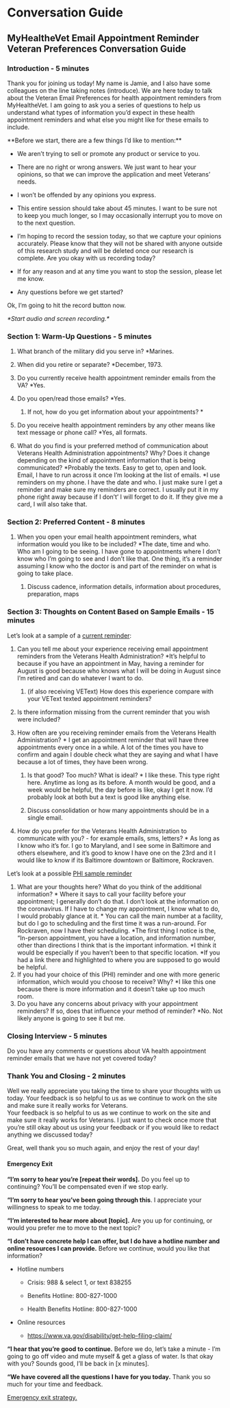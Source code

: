 # Conversation Guide
## MyHealtheVet Email Appointment Reminder Veteran Preferences Conversation Guide

### Introduction - 5 minutes

Thank you for joining us today! My name is Jamie, and I also have some colleagues on the line taking notes (introduce). We are here today to talk about the Veteran Email Preferences for health appointment reminders from MyHealtheVet. I am going to ask you a series of questions to help us understand what types of information you’d expect in these health appointment reminders and what else you might like for these emails to include. 

\*\*Before we start, there are a few things I’d like to mention:\*\*

- We aren’t trying to sell or promote any product or service to you.

- There are no right or wrong answers. We just want to hear your opinions, so that we can improve the application and meet Veterans’ needs.

- I won’t be offended by any opinions you express.

- This entire session should take about 45 minutes. I want to be sure not to keep you much longer, so I may occasionally interrupt you to move on to the next question.

- I’m hoping to record the session today, so that we capture your opinions accurately.  Please know that they will not be shared with anyone outside of this research study and will be deleted once our research is complete. Are you okay with us recording today?

- If for any reason and at any time you want to stop the session, please let me know.

- Any questions before we get started?

Ok, I’m going to hit the record button now. 

_\*Start audio and screen recording.\*_

### Section 1: Warm-Up Questions - 5 minutes

1. What branch of the military did you serve in? *Marines. 

2. When did you retire or separate? *December, 1973.

3. Do you currently receive health appointment reminder emails from the VA? *Yes.

4. Do you open/read those emails? *Yes.

   1. If not, how do you get information about your appointments? *

5. Do you receive health appointment reminders by any other means like text message or phone call? *Yes, all formats.

6. What do you find is your preferred method of communication about Veterans Health Administration appointments? Why? Does it change depending on the kind of appointment information that is being communicated? *Probably the texts. Easy to get to, open and look. Email, I have to run across it once I’m looking at the list of emails. *I use reminders on my phone. I have the date and who. I just make sure I get a reminder and make sure my reminders are correct. I usually put it in my phone right away because if I don’t’ I will forget to do it. If they give me a card, I will also take that. 



### Section 2: Preferred Content - 8 minutes

1. When you open your email health appointment reminders, what information would you like to be included? *The date, time and who. Who am I going to be seeing. I have gone to appointments where I don’t know who I’m going to see and I don’t like that. One thing, it’s a reminder assuming I know who the doctor is and part of the reminder on what is going to take place. 

   1. Discuss cadence, information details, information about procedures, preparation, maps

### Section 3: Thoughts on Content Based on Sample Emails - 15 minutes

Let’s look at a sample of a [current reminder](https://github.com/department-of-veterans-affairs/va.gov-team/blob/master/products/vetext/product/research/2025-01-VEText-MyHealtheVet-email-appointment-reminder-content-research/current-mhv-emailmockup.md):

1. Can you tell me about your experience receiving email appointment reminders from the Veterans Health Administration? *It’s helpful to because if you have an appointment in May, having a reminder for August is good because who knows what I will be doing in August since I’m retired and can do whatever I want to do. 

   1. (if also receiving VEText) How does this experience compare with your VEText texted appointment reminders?

2. Is there information missing from the current reminder that you wish were included?

3. How often are you receiving reminder emails from the Veterans Health Administration? * I get an appointment reminder that will have three appointments every once in a while. A lot of the times you have to confirm and again I double check what they are saying and what I have because a lot of times, they have been wrong. 

   1. Is that good? Too much? What is ideal? * I like these. This type right here. Anytime as long as its before. A month would be good, and a week would be helpful, the day before is like, okay I get it now. I’d probably look at both but a text is good like anything else. 

   2. Discuss consolidation or how many appointments should be in a single email.

4. How do you prefer for the Veterans Health Administration to communicate with you? - for example emails, sms, letters? * As long as I know who it’s for. I go to Maryland, and I see some in Baltimore and others elsewhere, and it’s good to know I have one on the 23rd and it I would like to know if its Baltimore downtown or Baltimore, Rockraven. 

Let’s look at a possible [PHI sample reminder](https://github.com/department-of-veterans-affairs/va.gov-team/blob/master/products/vetext/product/research/2025-01-VEText-MyHealtheVet-email-appointment-reminder-content-research/Pending-MHV-PHI-emailmockup.md)

1. What are your thoughts here? What do you think of the additional information? * Where it says to call your facility before your appointment; I generally don’t do that.  I don’t look at the information on the coronavirus. If I have to change my appointment, I know what to do, I would probably glance at it. * You can call the main number at a facility, but do I go to scheduling and the first time it was a run-around. For Rockraven, now I have their scheduling. 
*The first thing I notice is the, “In-person appointment, you have a location, and information number, other than directions I think that is the important information. 
*I think it would be especially if you haven’t been to that specific location. 
*If you had a link there and highlighted to where you are supposed to go would be helpful. 
2. If you had your choice of this (PHI) reminder and one with more generic information, which would you choose to receive? Why? *I like this one because there is more information and it doesn’t take up too much room. 
3. Do you have any concerns about privacy with your appointment reminders? If so, does that influence your method of reminder? *No. Not likely anyone is going to see it but me. 


### Closing Interview - 5 minutes

Do you have any comments or questions about VA health appointment reminder emails that we have not yet covered today?

### Thank You and Closing - 2 minutes

Well we really appreciate you taking the time to share your thoughts with us today. Your feedback is so helpful to us as we continue to work on the site and make sure it really works for Veterans.\
Your feedback is so helpful to us as we continue to work on the site and make sure it really works for Veterans. I just want to check once more that you’re still okay about us using your feedback or if you would like to redact anything we discussed today?

Great, well thank you so much again, and enjoy the rest of your day!



#### Emergency Exit

**“I’m sorry to hear you’re \[repeat their words].** Do you feel up to continuing? You’ll be compensated even if we stop early.

**“I’m sorry to hear you’ve been going through this**. I appreciate your willingness to speak to me today.

**“I’m interested to hear more about \[topic].** Are you up for continuing, or would you prefer me to move to the next topic?

**“I don’t have concrete help I can offer, but I do have a hotline number and online resources I can provide.** Before we continue, would you like that information?

- Hotline numbers

  - Crisis: 988 & select 1, or text 838255

  - Benefits Hotline: 800-827-1000

  - Health Benefits Hotline: 800-827-1000

- Online resources

  - <https://www.va.gov/disability/get-help-filing-claim/>

**“I hear that you’re good to continue.** Before we do, let’s take a minute - I’m going to go off video and mute myself & get a glass of water. Is that okay with you? Sounds good, I’ll be back in \[x minutes].

**“We have covered all the questions I have for you today.** Thank you so much for your time and feedback.

[Emergency exit strategy.](https://depo-platform-documentation.scrollhelp.site/research-design/Research-Safety-and-Emergency-Exit-Strategies.2143649793.html#ResearchSafetyandEmergencyExitStrategies-Sampleexitstrategies)

